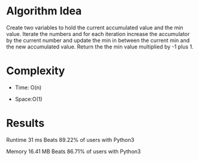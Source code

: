 # Algorithm Idea
Create two variables to hold the current accumulated value and the min value.
Iterate the numbers and for each iteration increase the accumulator by the current number and update the min in between the current min and the new accumulated value.
Return the the min value multiplied by -1 plus 1.

# Complexity

- Time: O(n)

- Space:O(1)

# Results
Runtime
31
ms
Beats
89.22%
of users with Python3

Memory
16.41
MB
Beats
86.71%
of users with Python3
